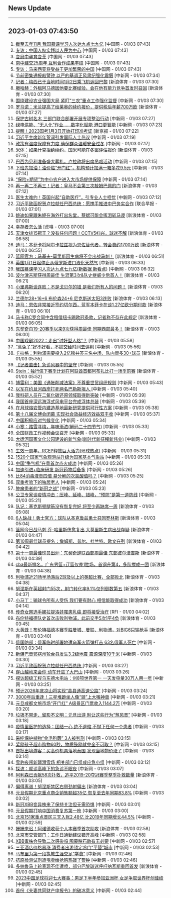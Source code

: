 ## News Update
---
2023-01-03 07:43:50
---
1. <a target="_blank" href="http://news.china.com.cn/2023-01/03/content_85036910.htm">截至去年11月 我国慕课学习人次达九点七九亿</a> [中国网 - 01/03 07:43]
2. <a target="_blank" href="http://news.china.com.cn/2023-01/03/content_85036773.htm">专访：中国人权实践以人民为中心</a> [中国网 - 01/03 07:43]
3. <a target="_blank" href="http://news.china.com.cn/2023-01/03/content_85036771.htm">变局中孕育变革</a> [中国网 - 01/03 07:43]
4. <a target="_blank" href="http://news.china.com.cn/2023-01/03/content_85036776.htm">南中建交25周年 互利合作成果丰硕</a> [中国网 - 01/03 07:43]
5. <a target="_blank" href="http://news.china.com.cn/2023-01/03/content_85036775.htm">专访：马来西亚将受益于更加繁荣的中国</a> [中国网 - 01/03 07:43]
6. <a target="_blank" href="http://www.chinanews.com//gn/2023/01-03/9926341.shtml">节前密集通报敲警钟 以严的基调正风肃纪强化震慑</a> [中新网 - 01/03 07:34]
7. <a target="_blank" href="https://k.sina.cn/article_2018499075_784fda0302001kr2o.html?from=sports&subch=osport">记者：梅西已于当地时间1月2日乘飞机返回巴黎</a> [新浪体育 - 01/03 07:30]
8. <a target="_blank" href="https://k.sina.cn/article_2018499075_784fda0302001kr2p.html?from=sports&subch=osport">滕哈赫：外租阿马德因他要比赛经验，会在他有能力竞争首发时召回</a> [新浪体育 - 01/03 07:30]
9. <a target="_blank" href="http://www.chinanews.com//gn/2023/01-03/9926340.shtml">围绕建设农业强国大局 紧盯“三农”重点工作强化监督</a> [中新网 - 01/03 07:30]
10. <a target="_blank" href="https://k.sina.cn/article_2018499075_784fda0302001kr2m.html?from=sports&subch=osport">罗马诺：米兰提高了给莱奥的续约报价，提供税后年薪700万欧</a> [新浪体育 - 01/03 07:27]
11. <a target="_blank" href="http://www.chinanews.com//gn/2023/01-03/9926339.shtml">保护古树名木 三部门联合部署开展专项整治行动</a> [中新网 - 01/03 07:27]
12. <a target="_blank" href="http://www.chinanews.com//sh/2023/01-03/9926338.shtml">绿电供能、“无人化”作业……数字化赋能 港口更智能</a> [中新网 - 01/03 07:23]
13. <a target="_blank" href="https://www.bjnews.com.cn/detail-167270165014233.html">提醒！2023国考1月3日开始打印准考证</a> [新京报 - 01/03 07:22]
14. <a target="_blank" href="http://www.chinanews.com//gj/2023/01-03/9926337.shtml">习近平主席新年贺词引发国际人士热议</a> [中新网 - 01/03 07:19]
15. <a target="_blank" href="http://www.chinanews.com//sh/2023/01-03/9926336.shtml">政策有温度保障有力度 确保群众温暖安全过冬</a> [中新网 - 01/03 07:17]
16. <a target="_blank" href="https://k.sina.cn/article_2018499075_784fda0302001kr2k.html?from=sports&subch=osport">米体：如果什克拒绝续约，国米可能在冬窗评估报价</a> [新浪体育 - 01/03 07:15]
17. <a target="_blank" href="http://www.chinanews.com//gj/2023/01-03/9926335.shtml">巴西为贝利准备盛大葬礼，卢拉称将出席吊唁活动</a> [中新网 - 01/03 07:15]
18. <a target="_blank" href="http://www.chinanews.com//cj/2023/01-03/9926333.shtml">下班先加油！油价临“开门红”，机构预计加满一箱多花9.5元</a> [中新网 - 01/03 07:14]
19. <a target="_blank" href="http://www.chinanews.com//sh/2023/01-03/9926334.shtml">“保险+期货”为中小农户进入大市场提供保障</a> [中新网 - 01/03 07:14]
20. <a target="_blank" href="https://k.sina.cn/article_2018499075_784fda0302001kr2j.html?from=sports&subch=osport">再一再二不再三！记者：皇马不会第三次敲姆巴佩的门</a> [新浪体育 - 01/03 07:12]
21. <a target="_blank" href="http://www.chinanews.com//gj/2023/01-03/9926332.shtml">医生太难约！英国兴起“自助医疗”，引专业人士担忧</a> [中新网 - 01/03 07:12]
22. <a target="_blank" href="https://www.zaobao.com/realtime/china/story20230103-1349550">习近平致函祝贺卢拉就任巴西总统：愿携手推进中巴务实合作</a> [联合早报 - 01/03 07:01]
23. <a target="_blank" href="https://k.sina.cn/article_5559864694_14b64cd760010135nr.html?from=sports&subch=vollyball">姚迪如果跟朱婷在海外打出名堂，蔡斌可能会挥泪斩马谡</a> [新浪体育 - 01/03 07:00]
24. <a target="_blank" href="https://www.huxiu.com/article/756998.html">幸存者怎么活</a> [虎嗅 - 01/03 07:00]
25. <a target="_blank" href="https://k.sina.cn/article_5559864694_14b64cd760010135np.html?from=sports&subch=vollyball">天津女排15冠王？没有任何问题！CCTV5扫兴，球迷不解</a> [新浪体育 - 01/03 06:58]
26. <a target="_blank" href="https://k.sina.cn/article_2018499075_784fda0302001kr2f.html?from=sports&subch=osport">迪马：本菲卡将阿尔卡拉兹视为恩佐替代者，转会费约1700万欧</a> [新浪体育 - 01/03 06:55]
27. <a target="_blank" href="https://k.sina.cn/article_2018499075_784fda0302001kr2e.html?from=sports&subch=osport">篮网官方：马基夫-莫里斯因生病将不会出战马刺！</a> [新浪体育 - 01/03 06:51]
28. <a target="_blank" href="http://www.chinanews.com//gj/2023/01-03/9926331.shtml">英国1月1日起停止从俄罗斯进口液化天然气</a> [中新网 - 01/03 06:33]
29. <a target="_blank" href="http://www.chinanews.com//gn/2023/01-03/9926330.shtml">我国慕课学习人次达九点七九亿(新数据 新看点)</a> [中新网 - 01/03 06:32]
30. <a target="_blank" href="https://k.sina.cn/article_2018499075_784fda0302001kr27.html?from=sports&subch=osport">波尔津吉斯获得周最佳 生涯第3次&队史继威少后首人！</a> [新浪体育 - 01/03 06:21]
31. <a target="_blank" href="https://k.sina.cn/article_2018499075_784fda0302001kr26.html?from=sports&subch=osport">小里弗斯谈连败：不是戈贝尔的错 是我们所有人的问题！</a> [新浪体育 - 01/03 06:20]
32. <a target="_blank" href="https://k.sina.cn/article_2018499075_784fda0302001kr25.html?from=sports&subch=osport">兰德尔28+16+6 布伦森24+6 尼克斯送太阳3连败</a> [新浪体育 - 01/03 06:13]
33. <a target="_blank" href="https://k.sina.cn/article_2018499075_784fda0302001kr24.html?from=sports&subch=osport">迪马：恩佐非常接近签约切尔西，蓝军本菲卡在谈1.27亿欧分期付款</a> [新浪体育 - 01/03 06:10]
34. <a target="_blank" href="https://k.sina.cn/article_2018499075_784fda0302001kr23.html?from=sports&subch=osport">马卡称C罗合同中含租借纽卡踢欧冠条款，记者称不存在此规定</a> [新浪体育 - 01/03 06:05]
35. <a target="_blank" href="https://k.sina.cn/article_2018499075_784fda0302001kr22.html?from=sports&subch=osport">东契奇自19-20赛季以来9次获得周最佳 同期西部最多！</a> [新浪体育 - 01/03 06:00]
36. <a target="_blank" href="http://www.chinanews.com//cul/2023/01-03/9926328.shtml">中国戏剧2022：走出“讨好型人格”？</a> [中新网 - 01/03 05:58]
37. <a target="_blank" href="http://www.chinanews.com//gn/2023/01-03/9926327.shtml">“蓝兔子”好不好看，不妨交给时间去评判</a> [中新网 - 01/03 05:56]
38. <a target="_blank" href="https://k.sina.cn/article_2018499075_784fda0302001kr21.html?from=sports&subch=osport">卡拉格：利物浦需要投入2亿镑并签三名中场，队内很多30+球员</a> [新浪体育 - 01/03 05:55]
39. <a target="_blank" href="http://www.chinanews.com//sh/2023/01-03/9926326.shtml">【记者直击】急诊风暴中的坚守</a> [中新网 - 01/03 05:55]
40. <a target="_blank" href="https://k.sina.cn/article_2018499075_784fda0302001kr20.html?from=sports&subch=osport">Stein：独行侠下赛季计划在阿联酋首都阿布扎比打一场季前赛</a> [新浪体育 - 01/03 05:52]
41. <a target="_blank" href="http://www.chinanews.com//gj/2023/01-03/9926318.shtml">博雷利：美国《通胀削减法案》不尊重世贸组织规则</a> [中新网 - 01/03 05:43]
42. <a target="_blank" href="http://www.chinanews.com//gj/2023/01-03/9926316.shtml">以军在约旦河西岸打死两名巴勒斯坦人 </a> [中新网 - 01/03 05:40]
43. <a target="_blank" href="http://www.chinanews.com//gn/2023/01-03/9926325.shtml">我科研人员在二氧化碳还原领域取得新突破</a> [中新网 - 01/03 05:39]
44. <a target="_blank" href="http://www.chinanews.com//gn/2023/01-03/9926324.shtml">我国首座深远海浮式风电平台完成浮体总装</a> [中新网 - 01/03 05:39]
45. <a target="_blank" href="http://www.chinanews.com//gn/2023/01-03/9926323.shtml">在月球熔岩管内建造基地最新研究提供可行性方案</a> [中新网 - 01/03 05:38]
46. <a target="_blank" href="http://www.chinanews.com//gn/2023/01-03/9926322.shtml">第十八届文博会闭幕 实现社会效益经济效益双丰收</a> [中新网 - 01/03 05:37]
47. <a target="_blank" href="http://www.chinanews.com//gn/2023/01-03/9926321.shtml">中国积极应对气候变化</a> [中新网 - 01/03 05:34]
48. <a target="_blank" href="http://www.chinanews.com//sh/2023/01-03/9926320.shtml">小寒：踏雪寻梅，年味渐浓(解码二十四节气)</a> [中新网 - 01/03 05:33]
49. <a target="_blank" href="http://www.chinanews.com//gn/2023/01-03/9926319.shtml">全国财政工作视频会议召开</a> [中新网 - 01/03 05:33]
50. <a target="_blank" href="http://www.chinanews.com//gn/2023/01-03/9926317.shtml">大运河国家文化公园建设的新气象(新时代新征程新伟业)</a> [中新网 - 01/03 05:32]
51. <a target="_blank" href="http://www.chinanews.com//gn/2023/01-03/9926314.shtml">生效一周年，RCEP释放巨大活力(环球热点)</a> [中新网 - 01/03 05:31]
52. <a target="_blank" href="http://www.chinanews.com//gn/2023/01-03/9926315.shtml">1520个国家气象观测站升级为国家基本气象站</a> [中新网 - 01/03 05:31]
53. <a target="_blank" href="http://www.chinanews.com//gn/2023/01-03/9926313.shtml">中国“争气机”在粤首次点火成功</a> [中新网 - 01/03 05:26]
54. <a target="_blank" href="http://www.chinanews.com//sh/2023/01-03/9926312.shtml">加速引进+临床研发 新冠药物后备多</a> [中新网 - 01/03 05:26]
55. <a target="_blank" href="http://www.chinanews.com//sh/2023/01-03/9926311.shtml">比84消毒液贵四倍 易分解的次氯酸值吗？</a> [中新网 - 01/03 05:25]
56. <a target="_blank" href="http://www.chinanews.com//sh/2023/01-03/9926309.shtml">双重考验下的独居老人</a> [中新网 - 01/03 05:24]
57. <a target="_blank" href="http://www.chinanews.com//sh/2023/01-03/9926310.shtml">肿瘤患者的“新冠之战”</a> [中新网 - 01/03 05:23]
58. <a target="_blank" href="http://www.chinanews.com//sh/2023/01-03/9926308.shtml">公卫专家谈疫情冲击：压峰、延峰、错峰，“预防”是第一道防线</a> [中新网 - 01/03 05:21]
59. <a target="_blank" href="https://k.sina.cn/article_2018499075_784fda0302001kr1u.html?from=sports&subch=osport">队记：塞克斯顿腿筋没有恢复完好 将至少再缺席一周</a> [新浪体育 - 01/03 05:08]
60. <a target="_blank" href="https://k.sina.cn/article_2018499075_784fda0302001kr1s.html?from=sports&subch=osport">6人缺战！勇士官方：球队从圣克鲁兹勇士召回罗林斯</a> [新浪体育 - 01/03 05:04]
61. <a target="_blank" href="https://k.sina.cn/article_2018499075_784fda0302001kr1q.html?from=sports&subch=osport">篮网今日战马刺 乔-哈里斯伤愈复出 大莫里斯生病出战存疑</a> [新浪体育 - 01/03 04:47]
62. <a target="_blank" href="https://k.sina.cn/article_2018499075_784fda0302001kr1o.html?from=sports&subch=osport">第10周最佳球员提名：詹姆斯、普尔、杜兰特、欧文在列</a> [新浪体育 - 01/03 04:42]
63. <a target="_blank" href="https://k.sina.cn/article_2018499075_784fda0302001kr1n.html?from=sports&subch=osport">第十一周最佳球员出炉：东契奇蝉联西部周最佳 东部波尔津吉斯</a> [新浪体育 - 01/03 04:39]
64. <a target="_blank" href="https://k.sina.cn/article_1685707867_6479dc5b001019rj2.html?from=sports&subch=cba">cba最新排名，广东男篮+辽篮仅差1胜场，首钢升第4，多队搅成一团</a> [新浪体育 - 01/03 04:38]
65. <a target="_blank" href="https://k.sina.cn/article_2018499075_784fda0302001kr1m.html?from=sports&subch=osport">利物浦近21场半场落后2球及以上的英超比赛，全部败北</a> [新浪体育 - 01/03 04:38]
66. <a target="_blank" href="https://k.sina.cn/article_2018499075_784fda0302001kr1l.html?from=sports&subch=osport">努涅斯在英超射门55次，射门转化率9.1%仅列倒数第五</a> [新浪体育 - 01/03 04:37]
67. <a target="_blank" href="https://k.sina.cn/article_2018499075_784fda0302001kr1i.html?from=sports&subch=osport">小马丁：输球令所有人受伤 我们要有耐心 相信能取得成功</a> [新浪体育 - 01/03 04:14]
68. <a target="_blank" href="https://www.rfi.fr/cn/%E7%A7%91%E5%AD%A6%E6%96%B0%E7%9F%A5/20230102-%E8%A5%BF%E7%8F%AD%E7%89%99%E5%88%9B%E6%9C%89%E8%AE%B0%E5%BD%95%E6%9D%A5%E6%9C%80%E7%83%AD%E4%B8%80%E5%B9%B4-2022%E5%9D%87%E6%B8%A9%E8%BF%91%E6%91%84%E6%B0%8F15-5%E5%BA%A6">传奇女网选手娜拉提洛娃罹患乳癌 即将接受治疗</a> [RFI - 01/03 04:02]
69. <a target="_blank" href="https://k.sina.cn/article_2018499075_784fda0302001kr1e.html?from=sports&subch=osport">布伦特福德队史首次击败利物浦，此前交手5次1平4负</a> [新浪体育 - 01/03 03:45]
70. <a target="_blank" href="https://k.sina.cn/article_2018499075_784fda0302001kr1c.html?from=sports&subch=osport">大黄蜂！布伦特福德本赛季胜曼城、曼联、利物浦，对BIG6只输枪手</a> [新浪体育 - 01/03 03:40]
71. <a target="_blank" href="http://www.chinanews.com//gj/2023/01-03/9926307.shtml">俄国防部：俄军临时部署地遭乌军火箭弹打击 63名俄军人死亡</a> [中新网 - 01/03 03:34]
72. <a target="_blank" href="http://www.chinanews.com//sh/2023/01-03/9926306.shtml">新疆巴音郭楞州轮台县发生3.2级地震 震源深度10千米</a> [中新网 - 01/03 03:30]
73. <a target="_blank" href="http://www.chinanews.com//gn/2023/01-03/9926305.shtml">习近平致函祝贺卢拉就任巴西总统 </a> [中新网 - 01/03 03:27]
74. <a target="_blank" href="http://www.chinanews.com//sh/2023/01-03/9926304.shtml">穿山越岭来会你 动车开进了大巴山</a> [中新网 - 01/03 03:26]
75. <a target="_blank" href="http://www.chinanews.com//gn/2023/01-03/9926303.shtml">探访超级工程乌东德水电站：创8项世界第一 一天发电量30万人用一年</a> [中新网 - 01/03 03:25]
76. <a target="_blank" href="http://www.chinanews.com//sh/2023/01-03/9926302.shtml">预计2026年底凉山将实现“县县通高速公路”</a> [中新网 - 01/03 03:24]
77. <a target="_blank" href="http://www.chinanews.com//sh/2023/01-03/9926294.shtml">3000年后重逢！三星堆跪坐人像“骑”上大嘴神兽</a> [中新网 - 01/03 03:21]
78. <a target="_blank" href="http://www.chinanews.com//sh/2023/01-03/9926295.shtml">元旦成都文旅市场“开门红” A级景区门票收入1144.2万</a> [中新网 - 01/03 03:20]
79. <a target="_blank" href="http://www.chinanews.com//sh/2023/01-03/9926296.shtml">垃圾不带走、留影不文明：元旦出游 别让这些行为“煞风景”</a> [中新网 - 01/03 03:18]
80. <a target="_blank" href="http://www.chinanews.com//sh/2023/01-03/9926297.shtml">疫情里医护的选择：团结一心 绝不退缩 不抛下任何一个患者</a> [中新网 - 01/03 03:17]
81. <a target="_blank" href="http://www.chinanews.com//sh/2023/01-03/9926299.shtml">采挖保护植物“金毛狗蕨” 3人被判刑</a> [中新网 - 01/03 03:15]
82. <a target="_blank" href="http://www.chinanews.com//sh/2023/01-03/9926298.shtml">奖励孩子超市购物60秒，物质鼓励就完全不可取？</a> [中新网 - 01/03 03:15]
83. <a target="_blank" href="http://www.chinanews.com//sh/2023/01-03/9926300.shtml">首批出境游客：买高价机票落地泰国 发现当地物价涨了</a> [中新网 - 01/03 03:14]
84. <a target="_blank" href="http://www.chinanews.com//sh/2023/01-03/9926301.shtml">雪豹夜闯新疆滑雪场 相关部门已组成应急小组</a> [中新网 - 01/03 03:12]
85. <a target="_blank" href="http://www.chinanews.com//sh/2023/01-03/9926289.shtml">探访：就诊高峰下的急诊不眠夜</a> [中新网 - 01/03 03:07]
86. <a target="_blank" href="https://k.sina.cn/article_2018499075_784fda0302001kr0x.html?from=sports&subch=osport">阿利森已贡献58次扑救，追平2019-20夺冠赛季整季扑救数量</a> [新浪体育 - 01/03 03:05]
87. <a target="_blank" href="https://k.sina.cn/article_2018499075_784fda0302001kr0y.html?from=sports&subch=osport">偏得离谱！努涅斯禁区右侧劲射偏出</a> [新浪体育 - 01/03 03:04]
88. <a target="_blank" href="http://www.chinanews.com//sh/2023/01-03/9926287.shtml">元旦假期北京重点商企销售额超35亿 恢复至去年同期83.8%</a> [中新网 - 01/03 03:02]
89. <a target="_blank" href="http://www.chinanews.com//sh/2023/01-03/9926288.shtml">新冠XBB变异株来了保持关注但无需恐惧</a> [中新网 - 01/03 03:01]
90. <a target="_blank" href="http://www.chinanews.com//sh/2023/01-03/9926290.shtml">元旦假期打响中国消费复苏第一枪</a> [中新网 - 01/03 03:00]
91. <a target="_blank" href="http://www.chinanews.com//sh/2023/01-03/9926291.shtml">北京151家重点景区三天入账2.48亿 比2019年同期增长44.5%</a> [中新网 - 01/03 02:59]
92. <a target="_blank" href="https://k.sina.cn/article_2018499075_784fda0302001kr0w.html?from=sports&subch=osport">姗姗来迟！阿诺德收获个人本赛季首次助攻</a> [新浪体育 - 01/03 02:58]
93. <a target="_blank" href="http://www.chinanews.com//sh/2023/01-03/9926292.shtml">北京市交管部门：工作日通勤建议错开高峰</a> [中新网 - 01/03 02:58]
94. <a target="_blank" href="http://www.chinanews.com//sh/2023/01-03/9926293.shtml">XBB毒株会导致二次感染吗 囤蒙脱石散有无必要</a> [中新网 - 01/03 02:57]
95. <a target="_blank" href="http://www.chinanews.com//sh/2023/01-03/9926278.shtml">三亚酒店价格暴涨 消费者出游锁定冷门“平替”城市</a> [中新网 - 01/03 02:53]
96. <a target="_blank" href="http://www.chinanews.com//ty/2023/01-03/9926280.shtml">马布里为第一段执教生涯交足“学费”</a> [中新网 - 01/03 02:46]
97. <a target="_blank" href="http://www.chinanews.com//sh/2023/01-03/9926279.shtml">抗原检测试剂遭甩卖给抢购热敲了警钟</a> [中新网 - 01/03 02:46]
98. <a target="_blank" href="https://k.sina.cn/article_2018499075_784fda0302001kr0v.html?from=sports&subch=osport">多纳鲁马上轮表现不佳遭喷，部分巴黎球迷呼吁纳瓦斯重回首发</a> [新浪体育 - 01/03 02:45]
99. <a target="_blank" href="http://www.chinanews.com//ty/2023/01-03/9926281.shtml">2023中国足球将迎七大赛事：男足下半年参加亚洲杯 女足争取世界杯创佳绩</a> [中新网 - 01/03 02:45]
100. <a target="_blank" href="http://www.chinanews.com//sh/2023/01-03/9926282.shtml">首份《夫妻共同财产申报令》的破冰意义</a> [中新网 - 01/03 02:44]
